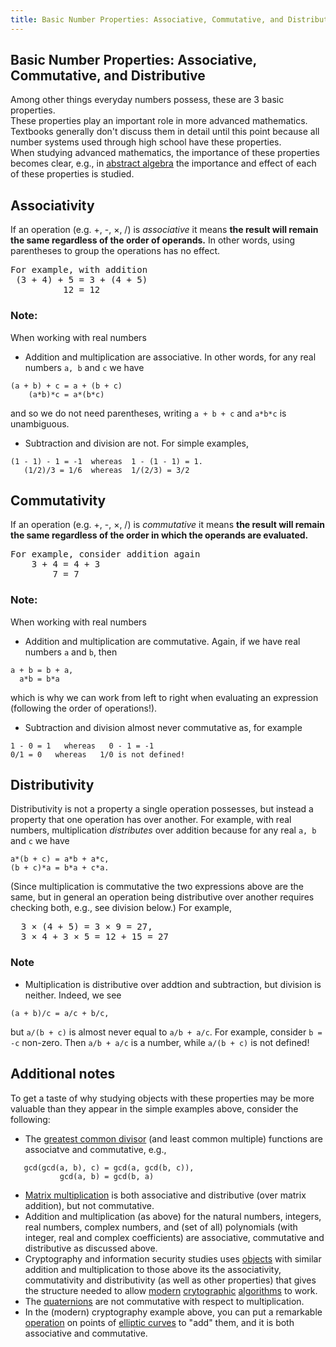 ```yaml
---
title: Basic Number Properties: Associative, Commutative, and Distributive
---
```

## Basic Number Properties: Associative, Commutative, and Distributive

Among other things everyday numbers possess, these are 3 basic properties.
<br/>
These properties play an important role in more advanced mathematics. Textbooks generally don't discuss them in detail until this point because all number systems used through high school have these properties.
<br/>
When studying advanced mathematics, the importance of these properties becomes clear, e.g., in [abstract algebra](https://en.wikipedia.org/wiki/Abstract_algebra) the importance and effect of each of these properties is studied.

## Associativity
If an operation (e.g. +, -, &times;, /) is *associative* it means <strong>the result will remain the same regardless of the order of operands.</strong> In other words, using parentheses to group the operations has no effect.
<pre>
For example, with addition
 (3 + 4) + 5 = 3 + (4 + 5)
          12 = 12
</pre>
### Note:
When working with real numbers
+ Addition and multiplication are associative. In other words, for any real numbers `a, b` and `c` we have
```
(a + b) + c = a + (b + c)
    (a*b)*c = a*(b*c)
```
and so we do not need parentheses, writing `a + b + c` and `a*b*c` is unambiguous.
+ Subtraction and division are not. For simple examples,
```
(1 - 1) - 1 = -1  whereas  1 - (1 - 1) = 1.
   (1/2)/3 = 1/6  whereas  1/(2/3) = 3/2
```

## Commutativity
If an operation (e.g. +, -, &times;, /) is *commutative* it means <strong>the result will remain the same regardless of the order in which the operands are evaluated.</strong>
<pre>
For example, consider addition again
    3 + 4 = 4 + 3
        7 = 7
</pre>
### Note:
When working with real numbers
+ Addition and multiplication are commutative. Again, if we have real numbers `a` and `b`, then
```
a + b = b + a,
  a*b = b*a
```
which is why we can work from left to right when evaluating an expression (following the order of operations!).
+ Subtraction and division almost never commutative as, for example
```
1 - 0 = 1   whereas   0 - 1 = -1
0/1 = 0   whereas   1/0 is not defined!
```
  
## Distributivity
  Distributivity is not a property a single operation possesses, but instead a property that one operation has over another. For example, with real numbers, multiplication *distributes* over addition because for any real `a, b` and `c` we have
  ```
  a*(b + c) = a*b + a*c,
  (b + c)*a = b*a + c*a.
  ```
(Since multiplication is commutative the two expressions above are the same, but in general an operation being distributive over another requires checking both, e.g., see division below.)
For example,
<pre>
  3 &times; (4 + 5) = 3 &times; 9 = 27,
  3 &times; 4 + 3 &times; 5 = 12 + 15 = 27
</pre>
### Note
+ Multiplication is distributive over addtion and subtraction, but division is neither. Indeed, we see
```
(a + b)/c = a/c + b/c,
```
but `a/(b + c)` is almost never equal to `a/b + a/c`. For example, consider `b = -c` non-zero. Then `a/b + a/c` is a number, while `a/(b + c)` is not defined!

## Additional notes
To get a taste of why studying objects with these properties may be more valuable than they appear in the simple examples above, consider the following:
+ The [greatest common divisor](https://en.wikipedia.org/wiki/Greatest_common_divisor) (and least common multiple) functions are associatve and commutative, e.g.,
```
   gcd(gcd(a, b), c) = gcd(a, gcd(b, c)),
           gcd(a, b) = gcd(b, a)
```
+ [Matrix multiplication](https://en.wikipedia.org/wiki/Matrix_multiplication) is both associative and distributive (over matrix addition), but not commutative.
+ Addition and multiplication (as above) for the natural numbers, integers, real numbers, complex numbers, and (set of all) polynomials (with integer, real and complex coefficients) are associative, commutative and distributive as discussed above.
+ Cryptography and information security studies uses [objects](https://en.wikipedia.org/wiki/Modular_arithmetic) with similar addition and multiplication to those above its the associativity, commutativity and distributivity (as well as other properties) that gives the structure needed to allow [modern](https://en.wikipedia.org/wiki/Elliptic-curve_cryptography) [crytographic](https://en.wikipedia.org/wiki/Diffie%E2%80%93Hellman_key_exchange) [algorithms](https://simple.wikipedia.org/wiki/RSA_algorithm) to work.
+ The [quaternions](https://en.wikipedia.org/wiki/Quaternion) are not commutative with respect to multiplication.
+ In the (modern) cryptography example above, you can put a remarkable [operation](https://en.wikipedia.org/wiki/Elliptic_curve#The_group_law) on points of [elliptic curves](https://en.wikipedia.org/wiki/Elliptic_curve) to "add" them, and it is both associative and commutative.

